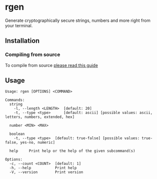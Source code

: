 # rgen

Generate cryptographically secure strings, numbers and more right from your terminal.

## Installation

### Compiling from source

To compile from source [please read this guide](BUILDING.md)

## Usage

```text
Usage: rgen [OPTIONS] <COMMAND>

Commands:
  string
    -l, --length <LENGTH>  [default: 20]
    -t, --type <type>      [default: ascii] [possible values: ascii, letters, numbers, extended, hex]

  number <MIN> <MAX>

  boolean
    -t, --type <type>  [default: true-false] [possible values: true-false, yes-no, numeric]

  help     Print help or the help of the given subcommand(s)

Options:
  -c, --count <COUNT>  [default: 1]
  -h, --help           Print help
  -V, --version        Print version
```
